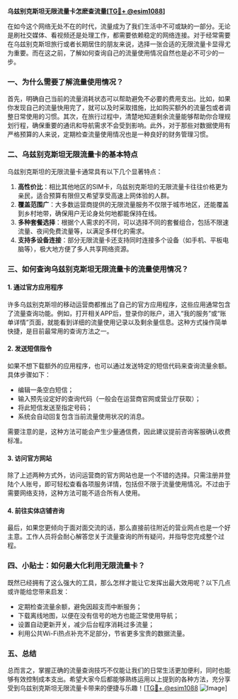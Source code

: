 **乌兹别克斯坦无限流量卡怎麽查流量[[TG💪+ @esim1088](https://t.me/s/esim1088)]**

在如今这个网络无处不在的时代，流量成为了我们生活中不可或缺的一部分。无论是刷社交媒体、看视频还是处理工作，都需要依赖稳定的网络连接。对于经常需要在乌兹别克斯坦旅行或者长期居住的朋友来说，选择一张合适的无限流量卡显得尤为重要。而在这之前，了解如何查询自己的流量使用情况自然也是必不可少的一步。

### 一、为什么需要了解流量使用情况？

首先，明确自己当前的流量消耗状态可以帮助避免不必要的费用支出。比如，如果你发现自己的流量快用完了，就可以及时采取措施，比如购买额外的流量包或者调整日常使用的习惯。其次，在旅行过程中，清楚地知道剩余流量能够帮助你合理规划行程，确保重要的通讯和导航需求不会受到影响。此外，对于那些对数据使用有严格预算的人来说，定期检查流量使用情况也是一种良好的财务管理习惯。

### 二、乌兹别克斯坦无限流量卡的基本特点

乌兹别克斯坦的无限流量卡通常具有以下几个显著特点：

1. **高性价比**：相比其他地区的SIM卡，乌兹别克斯坦的无限流量卡往往价格更为亲民，适合预算有限但又希望享受高速上网体验的人群。
2. **覆盖范围广**：大多数运营商提供的无限流量服务不仅限于城市地区，还能覆盖到乡村地带，确保用户无论身处何地都能保持在线。
3. **多种套餐选择**：根据个人需求的不同，可以选择不同的套餐组合，包括不限速流量、夜间免费流量等，以满足多样化的需求。
4. **支持多设备连接**：部分无限流量卡还支持同时连接多个设备（如手机、平板电脑等），极大地方便了多人共享网络资源。

### 三、如何查询乌兹别克斯坦无限流量卡的流量使用情况？

#### 1. 通过官方应用程序

许多乌兹别克斯坦的移动运营商都推出了自己的官方应用程序，这些应用通常包含了流量查询功能。例如，打开相关APP后，登录你的账户，进入“我的服务”或“账单详情”页面，就能看到详细的流量使用记录以及剩余量信息。这种方式操作简单快捷，是目前最常用的查询方法之一。

#### 2. 发送短信指令

如果不想下载额外的应用程序，也可以通过发送特定的短信代码来查询流量余额。具体步骤如下：
- 编辑一条空白短信；
- 输入预先设定好的查询代码（一般会在运营商官网或营业厅获取）；
- 将此短信发送至指定号码；
- 系统会自动回复包含当前流量使用状况的消息。

需要注意的是，这种方法可能会产生少量通信费，因此建议提前咨询客服确认收费标准。

#### 3. 访问官方网站

除了上述两种方式外，访问运营商的官方网站也是一个不错的选择。只需注册并登陆个人账号，即可轻松查看各项服务详情，包括但不限于流量使用情况。不过由于需要网络支持，这种方法可能不适合所有人使用。

#### 4. 前往实体店铺咨询

最后，如果您更倾向于面对面交流的话，那么直接前往附近的营业网点也是一个好主意。工作人员将会耐心解答您关于流量查询的所有疑问，并指导您完成整个过程。

### 四、小贴士：如何最大化利用无限流量卡？

既然已经拥有了这么强大的工具，那么怎样才能让它发挥出最大效用呢？以下几点或许能给您带来启发：

- 定期检查流量余额，避免因超支而中断服务；
- 下载离线地图，以便在没有信号的地方也能正常使用导航；
- 设置自动更新开关，减少后台程序消耗过多流量；
- 利用公共Wi-Fi热点补充不足部分，节省更多宝贵的数据流量。

### 五、总结

总而言之，掌握正确的流量查询技巧不仅能让我们的日常生活更加便利，同时也能够有效控制成本支出。希望大家今后都能够熟练运用以上提到的各种方法，充分享受到乌兹别克斯坦无限流量卡带来的便捷与乐趣！[[TG💪+ @esim1088](https://t.me/s/esim1088) ![Image](https://i.postimg.cc/4NQfJmqS/Snipaste-2025-05-13-00-14-12.png)]